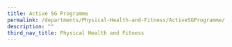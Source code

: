 ```yaml
---
title: Active SG Programme
permalink: /departments/Physical-Health-and-Fitness/ActiveSGProgramme/
description: ""
third_nav_title: Physical Health and Fitness
---
```

